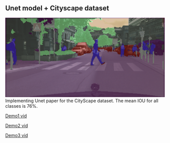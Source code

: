 ## Unet model + Cityscape dataset
![Thumb](thumb.png)
Implementing Unet paper for the CityScape dataset.
The mean IOU for all classes is 76%.

[Demo1 vid](https://youtu.be/hwukQZ1rUAo)

[Demo2 vid](https://youtu.be/bpUPKiHMvVY)

[Demo3 vid](https://youtu.be/vBCH5Pkt5y8)
